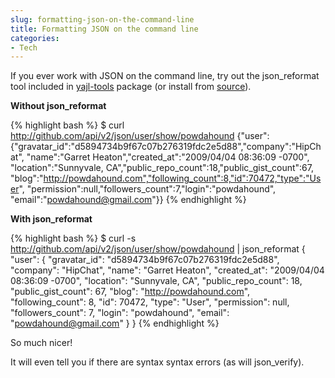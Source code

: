 ```yaml
---
slug: formatting-json-on-the-command-line
title: Formatting JSON on the command line
categories:
- Tech
---
```


If you ever work with JSON on the command line, try out the json_reformat tool included in [yajl-tools](http://packages.ubuntu.com/lucid/yajl-tools) package (or install from [source](http://lloyd.github.com/yajl/)).

**Without json_reformat**

{% highlight bash %}
$ curl http://github.com/api/v2/json/user/show/powdahound
{"user":{"gravatar_id":"d5894734b9f67c07b276319fdc2e5d88","company":"HipChat",
"name":"Garret Heaton","created_at":"2009/04/04 08:36:09 -0700",
"location":"Sunnyvale, CA","public_repo_count":18,"public_gist_count":67,
"blog":"http://powdahound.com","following_count":8,"id":70472,"type":"User",
"permission":null,"followers_count":7,"login":"powdahound",
"email":"powdahound@gmail.com"}}
{% endhighlight %}

**With json_reformat**

{% highlight bash %}
$ curl -s http://github.com/api/v2/json/user/show/powdahound | json_reformat
{
  "user": {
    "gravatar_id": "d5894734b9f67c07b276319fdc2e5d88",
    "company": "HipChat",
    "name": "Garret Heaton",
    "created_at": "2009/04/04 08:36:09 -0700",
    "location": "Sunnyvale, CA",
    "public_repo_count": 18,
    "public_gist_count": 67,
    "blog": "http://powdahound.com",
    "following_count": 8,
    "id": 70472,
    "type": "User",
    "permission": null,
    "followers_count": 7,
    "login": "powdahound",
    "email": "powdahound@gmail.com"
  }
}
{% endhighlight %}

So much nicer!

It will even tell you if there are syntax syntax errors (as will json_verify).
